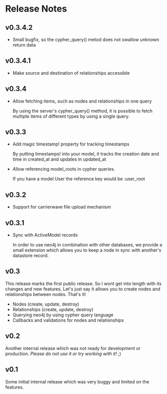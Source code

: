 # Release Notes

## v0.3.4.2

* Small bugfix, so the cypher_query() metod does not swallow unknown return data

## v0.3.4.1

* Make source and destination of relationships accessible

## v0.3.4

* Allow fetching items, such as nodes and relationships in one query
  
  By using the server's cypher_query() method, it is possible to fetch 
  multiple items of different types by using a single query.

## v0.3.3

* Add magic timestamp! property for tracking timestamps

  By putting timestamps! into your model, it tracks the creation date and 
  time in created\_at and updates in updated\_at

* Allow referencing model_roots in cypher queries.

  If you have a model User the reference key would be :user_root

## v0.3.2

* Support for carrierwave file upload mechanism

## v0.3.1

* Sync with ActiveModel records

  In order to use neo4j in combination with other databases, we provide a 
  small extension which allows you to keep a node in sync with another's 
  datastore record.

## v0.3

This release marks the first public release. So I wont get into length 
with its changes and new features. Let's just say it allows you to create
nodes and relationships between nodes. That's it!

* Nodes (create, update, destroy)
* Relationships (create, update, destroy)
* Querying neo4j by using cypher query language
* Callbacks and validations for nodes and relationships

## v0.2

Another internal release which was not ready for development or production.
_Please do not use it or try working with it!_ ;)

## v0.1

Some initial internal release which was very buggy and limited on the features.
